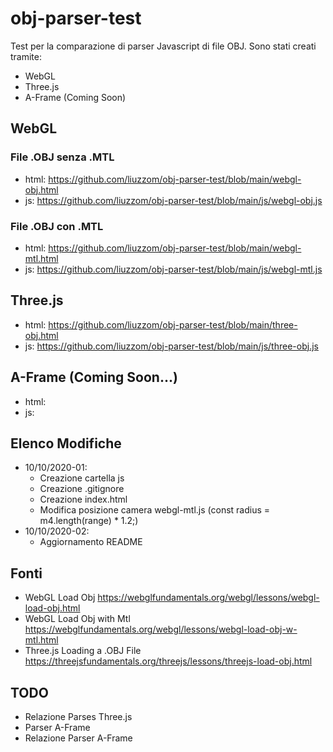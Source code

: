 # obj-parser-test
Test per la comparazione di parser Javascript di file OBJ. Sono stati creati tramite:
- WebGL
- Three.js
- A-Frame (Coming Soon)

## WebGL
### File .OBJ senza .MTL
- html: https://github.com/liuzzom/obj-parser-test/blob/main/webgl-obj.html
- js: https://github.com/liuzzom/obj-parser-test/blob/main/js/webgl-obj.js
### File .OBJ con .MTL
- html: https://github.com/liuzzom/obj-parser-test/blob/main/webgl-mtl.html
- js: https://github.com/liuzzom/obj-parser-test/blob/main/js/webgl-mtl.js

## Three.js
- html: https://github.com/liuzzom/obj-parser-test/blob/main/three-obj.html
- js: https://github.com/liuzzom/obj-parser-test/blob/main/js/three-obj.js

## A-Frame (Coming Soon...)
- html:
- js:

## Elenco Modifiche
- 10/10/2020-01:
    - Creazione cartella js
    - Creazione .gitignore
    - Creazione index.html
    - Modifica posizione camera webgl-mtl.js (const radius = m4.length(range) * 1.2;)
- 10/10/2020-02:
    - Aggiornamento README

## Fonti
- WebGL Load Obj
      https://webglfundamentals.org/webgl/lessons/webgl-load-obj.html
- WebGL Load Obj with Mtl
      https://webglfundamentals.org/webgl/lessons/webgl-load-obj-w-mtl.html
- Three.js Loading a .OBJ File
      https://threejsfundamentals.org/threejs/lessons/threejs-load-obj.html

## TODO
- Relazione Parses Three.js
- Parser A-Frame
- Relazione Parser A-Frame
